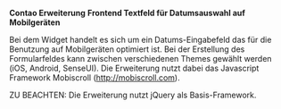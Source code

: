 **Contao Erweiterung**
**Frontend Textfeld für Datumsauswahl auf Mobilgeräten**

Bei dem Widget handelt es sich um ein Datums-Eingabefeld das für die Benutzung auf Mobilgeräten optimiert ist. Bei der Erstellung des Formularfeldes kann zwischen verschiedenen Themes gewählt werden (iOS, Android, SenseUI). Die Erweiterung nutzt dabei das Javascript Framework Mobiscroll (http://mobiscroll.com).

ZU BEACHTEN: Die Erweiterung nutzt jQuery als Basis-Framework.
